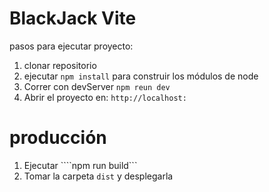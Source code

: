 # BlackJack Vite

pasos para ejecutar proyecto:

1. clonar repositorio
2. ejecutar ```npm install``` para construir los módulos de node
3. Correr con devServer ```npm reun dev```
4. Abrir el proyecto en: ```http://localhost:```

# producción

1. Ejecutar ````npm run build```
2. Tomar la carpeta `dist` y desplegarla
